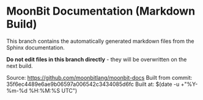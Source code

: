 # MoonBit Documentation (Markdown Build)

This branch contains the automatically generated markdown files from the Sphinx documentation.

**Do not edit files in this branch directly** - they will be overwritten on the next build.

Source: https://github.com/moonbitlang/moonbit-docs
Built from commit: 35f6ec4489e6ae9b06597a006542c3434085d6fc
Built at: $(date -u +"%Y-%m-%d %H:%M:%S UTC")
